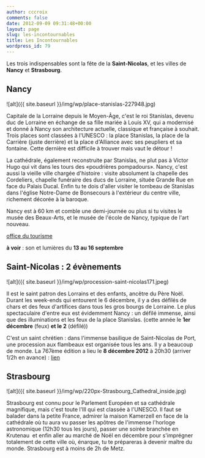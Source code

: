 ```yaml
---
author: cccroix
comments: false
date: 2012-09-09 09:31:48+00:00
layout: page
slug: les-incontournables
title: Les Incontournables
wordpress_id: 79
---
```


Les trois indispensables sont la fête de la **Saint-Nicolas**, et les villes de **Nancy** et **Strasbourg**.

## **Nancy**

![alt]({{ site.baseurl }}/img/wp/place-stanislas-227948.jpg)

Capitale de la Lorraine depuis le Moyen-Âge, c'est le roi Stanislas, devenu duc de Lorraine en échange de sa fille mariée à Louis XV, qui a modernisé et donné à Nancy son architecture actuelle, classique et française à souhait. Trois places sont classées à l'UNESCO : la place Stanislas, la place de la Carrière (juste derrière) et la place d'Alliance avec ses peupliers et sa fontaine. Cette dernière est difficile à trouver mais vaut le détour !

La cathédrale, également reconstruite par Stanislas, ne plut pas à Victor Hugo qui vit dans les tours des «poudrières pompadours». Nancy, c'est aussi la vieille ville chargée d'histoire : visite absolument la chapelle des Cordeliers, chapelle funéraire des ducs de Lorraine, située Grande Rue en face du Palais Ducal. Enfin tu te dois d'aller visiter le tombeau de Stanislas dans l'église Notre-Dame de Bonsecours à l'extérieur du centre ville, richement décorée à la baroque.

Nancy est à 60 km et comble une demi-journée ou plus si tu visites le musée des Beaux-Arts, et le musée de l'école de Nancy, typique de l'art nouveau.

[office du tourisme](http://www.nancy-tourisme.fr/)

**à voir** : son et lumières du **13 au 16 septembre**

## Saint-Nicolas : 2 évènements

![alt]({{ site.baseurl }}/img/wp/procession-saint-nicolas171.jpeg)

Il est le saint patron des Lorrains et des enfants, ancêtre du Père Noël. Durant les week-ends qui entourent le 6 décembre, il y a des défilés de chars et des feux d'artifices dans tous les gros bourgs de Lorraine. Le plus spectaculaire d'entre eux est évidemment Nancy : un défilé immense, ainsi que des illuminations et les feux de la place Stanislas. (cette année le **1er décembre** (feux) **et le 2** (défilé))

C'est un saint chrétien : dans l'immense basilique de Saint-Nicolas de Port, une procession aux flambeaux est organisée tous les ans. Il y a beaucoup de monde. La 767ème édition a lieu le **8 décembre 2012** à 20h30 (arriver 1/2h en avance) : [lien](http://paroisse.stnicolas.free.fr/)

## **Strasbourg**

![alt]({{ site.baseurl }}/img/wp/220px-Strasbourg_Cathedral_inside.jpg)

Strasbourg est connu pour le Parlement Européen et sa cathédrale magnifique, mais c'est toute l'Ill qui est classée à l'UNESCO. Il faut se balader dans la petite France, admirer la maison Kamerzell en face de la cathédrale où tu aura vu passer les apôtres de l'immense l'horloge astronomique (12h30 tous les jours), passer une soirée branchée en Krutenau  et enfin aller au marché de Noël en décembre pour s'imprégner totalement de cette ville où, énarque, tu te prépareras à devenir maître du monde.
Strasbourg est à moins de 2h de Metz.
